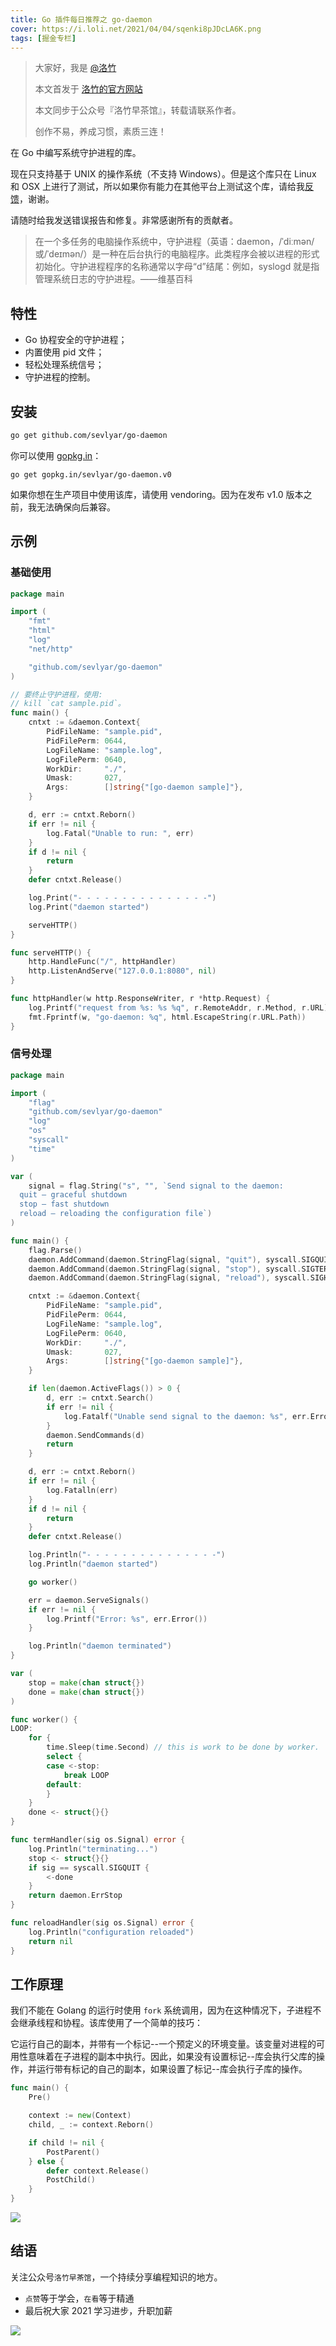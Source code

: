 ```yaml
---
title: Go 插件每日推荐之 go-daemon
cover: https://i.loli.net/2021/04/04/sqenki8pJDcLA6K.png
tags: [掘金专栏]
---
```


> 大家好，我是 [@洛竹](https://github.com/youngjuning)
>
> 本文首发于 [洛竹的官方网站](https://youngjuning.js.org/)
>
> 本文同步于公众号『洛竹早茶馆』，转载请联系作者。
>
> 创作不易，养成习惯，素质三连！

在 Go 中编写系统守护进程的库。

现在只支持基于 UNIX 的操作系统（不支持 Windows）。但是这个库只在 Linux 和 OSX 上进行了测试，所以如果你有能力在其他平台上测试这个库，请给我[反馈](https://github.com/sevlyar/go-daemon/issues/26)，谢谢。

请随时给我发送错误报告和修复。非常感谢所有的贡献者。

> 在一个多任务的电脑操作系统中，守护进程（英语：daemon，/ˈdiːmən/或/ˈdeɪmən/）是一种在后台执行的电脑程序。此类程序会被以进程的形式初始化。守护进程程序的名称通常以字母“d”结尾：例如，syslogd 就是指管理系统日志的守护进程。——维基百科

## 特性

- Go 协程安全的守护进程；
- 内置使用 pid 文件；
- 轻松处理系统信号；
- 守护进程的控制。

## 安装

```sh
go get github.com/sevlyar/go-daemon
```

你可以使用 [gopkg.in](http://labix.org/gopkg.in)：

```
go get gopkg.in/sevlyar/go-daemon.v0
```

如果你想在生产项目中使用该库，请使用 vendoring。因为在发布 v1.0 版本之前，我无法确保向后兼容。

## 示例

### 基础使用

```go
package main

import (
	"fmt"
	"html"
	"log"
	"net/http"

	"github.com/sevlyar/go-daemon"
)

// 要终止守护进程，使用:
// kill `cat sample.pid`。
func main() {
	cntxt := &daemon.Context{
		PidFileName: "sample.pid",
		PidFilePerm: 0644,
		LogFileName: "sample.log",
		LogFilePerm: 0640,
		WorkDir:     "./",
		Umask:       027,
		Args:        []string{"[go-daemon sample]"},
	}

	d, err := cntxt.Reborn()
	if err != nil {
		log.Fatal("Unable to run: ", err)
	}
	if d != nil {
		return
	}
	defer cntxt.Release()

	log.Print("- - - - - - - - - - - - - - -")
	log.Print("daemon started")

	serveHTTP()
}

func serveHTTP() {
	http.HandleFunc("/", httpHandler)
	http.ListenAndServe("127.0.0.1:8080", nil)
}

func httpHandler(w http.ResponseWriter, r *http.Request) {
	log.Printf("request from %s: %s %q", r.RemoteAddr, r.Method, r.URL)
	fmt.Fprintf(w, "go-daemon: %q", html.EscapeString(r.URL.Path))
}
```

### 信号处理

```go
package main

import (
	"flag"
	"github.com/sevlyar/go-daemon"
	"log"
	"os"
	"syscall"
	"time"
)

var (
	signal = flag.String("s", "", `Send signal to the daemon:
  quit — graceful shutdown
  stop — fast shutdown
  reload — reloading the configuration file`)
)

func main() {
	flag.Parse()
	daemon.AddCommand(daemon.StringFlag(signal, "quit"), syscall.SIGQUIT, termHandler)
	daemon.AddCommand(daemon.StringFlag(signal, "stop"), syscall.SIGTERM, termHandler)
	daemon.AddCommand(daemon.StringFlag(signal, "reload"), syscall.SIGHUP, reloadHandler)

	cntxt := &daemon.Context{
		PidFileName: "sample.pid",
		PidFilePerm: 0644,
		LogFileName: "sample.log",
		LogFilePerm: 0640,
		WorkDir:     "./",
		Umask:       027,
		Args:        []string{"[go-daemon sample]"},
	}

	if len(daemon.ActiveFlags()) > 0 {
		d, err := cntxt.Search()
		if err != nil {
			log.Fatalf("Unable send signal to the daemon: %s", err.Error())
		}
		daemon.SendCommands(d)
		return
	}

	d, err := cntxt.Reborn()
	if err != nil {
		log.Fatalln(err)
	}
	if d != nil {
		return
	}
	defer cntxt.Release()

	log.Println("- - - - - - - - - - - - - - -")
	log.Println("daemon started")

	go worker()

	err = daemon.ServeSignals()
	if err != nil {
		log.Printf("Error: %s", err.Error())
	}

	log.Println("daemon terminated")
}

var (
	stop = make(chan struct{})
	done = make(chan struct{})
)

func worker() {
LOOP:
	for {
		time.Sleep(time.Second) // this is work to be done by worker.
		select {
		case <-stop:
			break LOOP
		default:
		}
	}
	done <- struct{}{}
}

func termHandler(sig os.Signal) error {
	log.Println("terminating...")
	stop <- struct{}{}
	if sig == syscall.SIGQUIT {
		<-done
	}
	return daemon.ErrStop
}

func reloadHandler(sig os.Signal) error {
	log.Println("configuration reloaded")
	return nil
}
```

## 工作原理

我们不能在 Golang 的运行时使用 `fork` 系统调用，因为在这种情况下，子进程不会继承线程和协程。该库使用了一个简单的技巧：

它运行自己的副本，并带有一个标记--一个预定义的环境变量。该变量对进程的可用性意味着在子进程的副本中执行。因此，如果没有设置标记--库会执行父库的操作，并运行带有标记的自己的副本，如果设置了标记--库会执行子库的操作。

```go
func main() {
	Pre()

	context := new(Context)
	child, _ := context.Reborn()

	if child != nil {
		PostParent()
	} else {
		defer context.Release()
		PostChild()
	}
}
```

![](https://i.loli.net/2021/04/04/DMXag3TZxcfrtoR.png)

## 结语

关注公众号`洛竹早茶馆`，一个持续分享编程知识的地方。

- `点赞`等于学会，`在看`等于精通
- 最后祝大家 2021 学习进步，升职加薪

![](https://youngjuning.js.org/img/luozhu.png)
